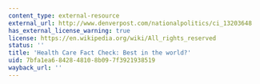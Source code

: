 ```yaml
---
content_type: external-resource
external_url: http://www.denverpost.com/nationalpolitics/ci_13203648
has_external_license_warning: true
license: https://en.wikipedia.org/wiki/All_rights_reserved
status: ''
title: 'Health Care Fact Check: Best in the world?'
uid: 7bfa1ea6-8428-4810-8b09-7f3921938519
wayback_url: ''
---
```

